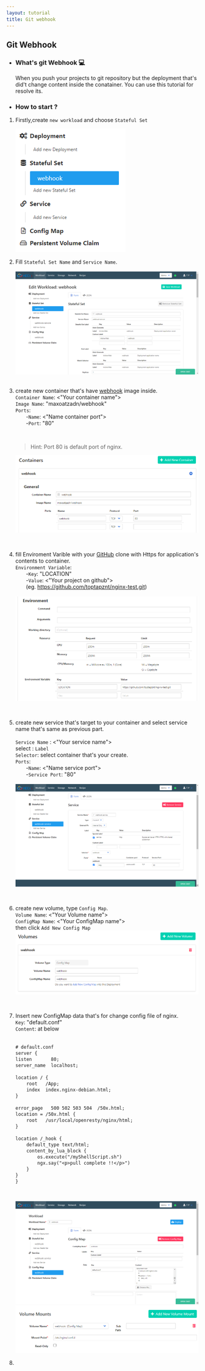 ```yaml
---
layout: tutorial
title: Git webhook
---
```

## Git Webhook

* ### What's git Webhook 💻

  When you push your projects to git repository but the deployment that's did't change content inside the conatainer. You can use this tutorial for resolve its.  

* ### How to start ?

 1. Firstly,create `new workload` and choose `Stateful Set` 
    <p align="left">
      <img src="/assets/git_webhook/statefull.png">
    </p>
 2. Fill `Stateful Set Name` and `Service Name`.
     <br><br>
     <img src="/assets/git_webhook/stateful2.png">
     <br><br>
 3. create new container that's have [webhook](https://hub.docker.com/r/maxoatzadn/webhook) image inside.
    <br>
    `Container Name`: <"Your container name"> <br>
    `Image Name`: "maxoatzadn/webhook" <br>
    `Ports`:<br>
     &nbsp; &nbsp; &nbsp; &nbsp;-`Name`: <"Name container port"><br>
     &nbsp; &nbsp; &nbsp; &nbsp;-`Port`: "80"
    
    <br>
    
    > Hint: Port 80 is default port of nginx.
    
    ![container1](/assets/git_webhook/container1.png)
    
    <br>
    
 4. fill Enviroment Varible with your [GitHub](https://github.com/) clone with Https for application's contents to container.
    <br>
     `Environment Variable`:<br>
     &nbsp; &nbsp; &nbsp; &nbsp;-`Key`: "LOCATION"<br>
     &nbsp; &nbsp; &nbsp; &nbsp;-`Value`: <"Your project on github"> <br>
     &nbsp; &nbsp; &nbsp; &nbsp;(eg. https://github.com/toptapznt/nginx-test.git)
    <br><br>
    ![container2](/assets/git_webhook/container2.png)
  
    <br>
    
 5. create new service that's target to your container and select service name that's same as previous part. <br><br>
    `Service Name` : <"Your service name"> <br>
     select : `Label` <br>
    `Selector`: select container that's your create.<br>
    `Ports`:<br>
    &nbsp; &nbsp; &nbsp; &nbsp;-`Name`: <"Name service port"><br>
    &nbsp; &nbsp; &nbsp; &nbsp;-`Service Port`: "80" <br><br>
    ![service1](/assets/git_webhook/service1.png)
    
    <br>
    
 6. create new volume, type `Config Map`. <br>
    `Volume Name`: <"Your Volume name"> <br>
    `ConfigMap Name`: <"Your ConfigMap name"><br>
    then click `Add New Config Map` <br>
    ![volume3](/assets/git_webhook/voulme3.png)
    
    <br>
    
 7. Insert new ConfigMap data that's for change config file of nginx. <br>
    `Key`: "default.conf" <br>
    `Content`: at below <br><br>
    ```
    # default.conf
    server {
    listen       80;
    server_name  localhost;

    location / {
        root   /App;
        index  index.nginx-debian.html;
    }
    
    error_page   500 502 503 504  /50x.html;
    location = /50x.html {
        root   /usr/local/openresty/nginx/html;
    }

    location /_hook {
        default_type text/html;
        content_by_lua_block {
            os.execute("/myShellScript.sh")
            ngx.say("<p>pull complete !!</p>")
        } 
    }
    }
    ```
    <br>
    
    ![volume4](/assets/git_webhook/voulme4.png)
    ![volume6](/assets/git_webhook/volume6.png)
 4.
